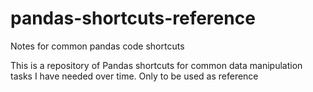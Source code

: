 # pandas-shortcuts-reference
Notes for common pandas code shortcuts

This is a repository of Pandas shortcuts for common data manipulation tasks I have needed over time.
Only to be used as reference
